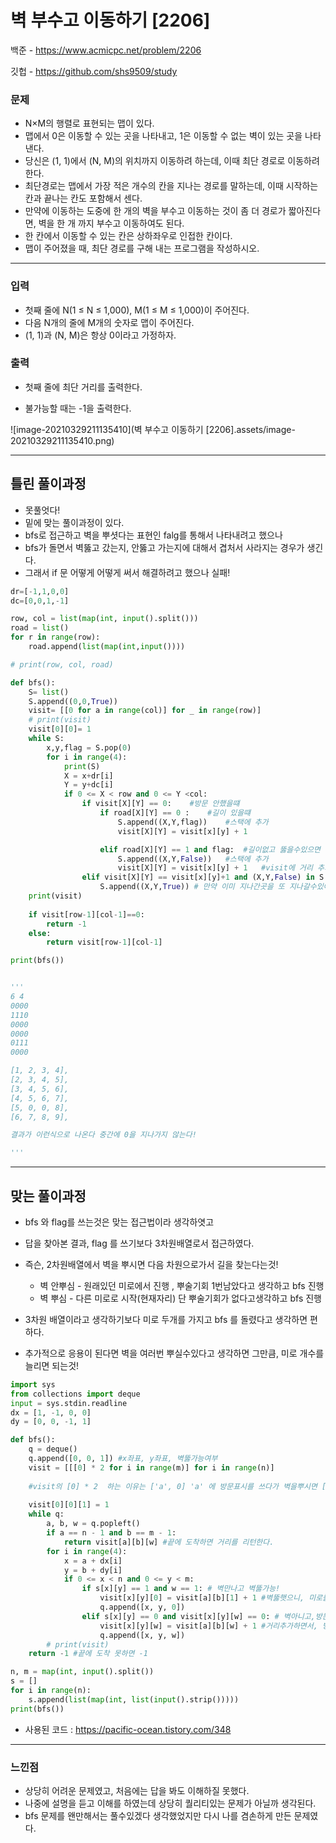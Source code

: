 # 벽 부수고 이동하기 [2206]

백준 - https://www.acmicpc.net/problem/2206

깃헙 - https://github.com/shs9509/study



### 문제

- N×M의 행렬로 표현되는 맵이 있다.
- 맵에서 0은 이동할 수 있는 곳을 나타내고, 1은 이동할 수 없는 벽이 있는 곳을 나타낸다. 
- 당신은 (1, 1)에서 (N, M)의 위치까지 이동하려 하는데, 이때 최단 경로로 이동하려 한다.
- 최단경로는 맵에서 가장 적은 개수의 칸을 지나는 경로를 말하는데, 이때 시작하는 칸과 끝나는 칸도 포함해서 센다.
- 만약에 이동하는 도중에 한 개의 벽을 부수고 이동하는 것이 좀 더 경로가 짧아진다면, 벽을 한 개 까지 부수고 이동하여도 된다.
- 한 칸에서 이동할 수 있는 칸은 상하좌우로 인접한 칸이다.
- 맵이 주어졌을 때, 최단 경로를 구해 내는 프로그램을 작성하시오.

------



### 입력

- 첫째 줄에 N(1 ≤ N ≤ 1,000), M(1 ≤ M ≤ 1,000)이 주어진다. 
- 다음 N개의 줄에 M개의 숫자로 맵이 주어진다. 
- (1, 1)과 (N, M)은 항상 0이라고 가정하자.

### 출력

- 첫째 줄에 최단 거리를 출력한다. 

- 불가능할 때는 -1을 출력한다.

  

![image-20210329211135410](벽 부수고 이동하기 [2206].assets/image-20210329211135410.png)

-----



## 틀린 풀이과정

- 못풀엇다!
- 밑에 맞는 풀이과정이 있다.
- bfs로 접근하고 벽을 뿌셧다는 표현인 falg를 통해서 나타내려고 했으나
- bfs가 돌면서 벽뚫고 갔는지, 안뚫고 가는지에 대해서 겹처서 사라지는 경우가 생긴다.
- 그래서 if 문 어떻게 어떻게 써서 해결하려고 했으나 실패! 



```python
dr=[-1,1,0,0]
dc=[0,0,1,-1]

row, col = list(map(int, input().split()))
road = list()
for r in range(row):
    road.append(list(map(int,input())))

# print(row, col, road)

def bfs():
    S= list()
    S.append((0,0,True))
    visit= [[0 for a in range(col)] for _ in range(row)]
    # print(visit)
    visit[0][0]= 1
    while S:
        x,y,flag = S.pop(0)
        for i in range(4):
            print(S)
            X = x+dr[i]
            Y = y+dc[i]
            if 0 <= X < row and 0 <= Y <col:
                if visit[X][Y] == 0:	#방문 안했을떄
                    if road[X][Y] == 0 :	#길이 있을떄
                        S.append((X,Y,flag))	#스택에 추가
                        visit[X][Y] = visit[x][y] + 1

                    elif road[X][Y] == 1 and flag:	#길이없고 뚫을수있으면
                        S.append((X,Y,False))	#스택에 추가
                        visit[X][Y] = visit[x][y] + 1	#visit에 거리 추가
                elif visit[X][Y] == visit[x][y]+1 and (X,Y,False) in S and flag:
                    S.append((X,Y,True)) # 만약 이미 지나간곳을 또 지나갈수있어야함! 
    print(visit)
    
    if visit[row-1][col-1]==0:
        return -1
    else:
        return visit[row-1][col-1]

print(bfs())


'''
6 4
0000
1110
0000
0000
0111
0000

[1, 2, 3, 4], 
[2, 3, 4, 5], 
[3, 4, 5, 6],
[4, 5, 6, 7],
[5, 0, 0, 8],
[6, 7, 8, 9],

결과가 이런식으로 나온다 중간에 0을 지나가지 않는다!

'''
```



-------



## 맞는 풀이과정



- bfs 와 flag를 쓰는것은 맞는 접근법이라 생각하엿고

- 답을 찾아본 결과, flag 를 쓰기보다 3차원배열로서 접근하였다.

- 즉슨, 2차원배열에서 벽을 뿌시면 다음 차원으로가서 길을 찾는다는것!

  

  - 벽 안뿌심 - 원래있던 미로에서 진행 , 뿌술기회 1번남았다고 생각하고 bfs 진행
  - 벽 뿌심 - 다른 미로로 시작(현재자리) 단 뿌술기회가 없다고생각하고 bfs 진행



- 3차원 배열이라고 생각하기보다 미로 두개를 가지고 bfs 를 돌렸다고 생각하면 편하다.
- 추가적으로 응용이 된다면 벽을 여러번 뿌실수있다고 생각하면 그만큼, 미로 개수를 늘리면 되는것! 



```python
import sys
from collections import deque
input = sys.stdin.readline
dx = [1, -1, 0, 0]
dy = [0, 0, -1, 1]

def bfs():
    q = deque()
    q.append([0, 0, 1]) #x좌표, y좌표, 벽뚫가능여부
    visit = [[[0] * 2 for i in range(m)] for i in range(n)]
    
    #visit의 [0] * 2  하는 이유는 ['a', 0] 'a' 에 방문표시를 쓰다가 벽을뿌시면 [0,'b'] 'b'에 방문표시하기 위함! ( 위에 설명했던 다른 미로로 시작하는 것!) 
    
    visit[0][0][1] = 1
    while q:
        a, b, w = q.popleft()
        if a == n - 1 and b == m - 1:
            return visit[a][b][w] #끝에 도착하면 거리를 리턴한다.
        for i in range(4):
            x = a + dx[i]
            y = b + dy[i]
            if 0 <= x < n and 0 <= y < m:
                if s[x][y] == 1 and w == 1: # 벽만나고 벽뚫가능!
                    visit[x][y][0] = visit[a][b][1] + 1	#벽뚫햇으니, 미로를 바꾸고 이어서 진행
                    q.append([x, y, 0])
                elif s[x][y] == 0 and visit[x][y][w] == 0: # 벽아니고,방문도 안했었음!
                    visit[x][y][w] = visit[a][b][w] + 1	#거리추가하면서, 방문표시
                    q.append([x, y, w])
        # print(visit)
    return -1 #끝에 도착 못하면 -1

n, m = map(int, input().split())
s = []
for i in range(n):
    s.append(list(map(int, list(input().strip()))))
print(bfs())
```

-  사용된 코드 : https://pacific-ocean.tistory.com/348



------



### 느낀점



- 상당히 어려운 문제였고, 처음에는 답을 봐도 이해하질 못했다.
- 나중에 설명을 듣고 이해를 하였는데 상당히 퀄리티있는 문제가 아닐까 생각된다.
- bfs 문제를 왠만해서는 풀수있겠다 생각했었지만 다시 나를 겸손하게 만든 문제였다.

